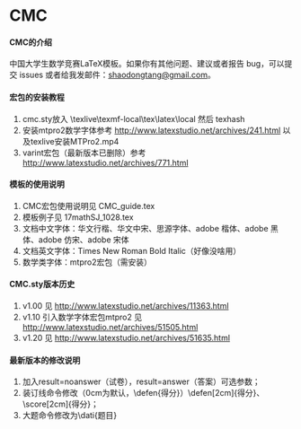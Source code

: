 # CMC

#### CMC的介绍
中国大学生数学竞赛LaTeX模板。如果你有其他问题、建议或者报告 bug，可以提交 issues 或者给我发邮件：shaodongtang@gmail.com。

#### 宏包的安装教程

1. cmc.sty放入 \texlive\texmf-local\tex\latex\local 然后 texhash
2. 安装mtpro2数学字体参考 http://www.latexstudio.net/archives/241.html 以及texlive安装MTPro2.mp4
3. varint宏包（最新版本已删除）参考 http://www.latexstudio.net/archives/771.html

#### 模板的使用说明

1. CMC宏包使用说明见 CMC_guide.tex
2. 模板例子见 17mathSJ_1028.tex
3. 文档中文字体：华文行楷、华文中宋、思源字体、adobe 楷体、adobe 黑体、adobe 仿宋、adobe 宋体
4. 文档英文字体：Times New Roman Bold Italic（好像没啥用）
5. 数学类字体：mtpro2宏包（需安装）

#### CMC.sty版本历史

1. v1.00 见 http://www.latexstudio.net/archives/11363.html
2. v1.10 引入数学字体宏包mtpro2 见 http://www.latexstudio.net/archives/51505.html
3. v1.20 见 http://www.latexstudio.net/archives/51635.html

#### 最新版本的修改说明

1. 加入result=noanswer（试卷），result=answer（答案）可选参数；
2. 装订线命令修改（0cm为默认，\defen{得分}）\defen[2cm]{得分}、\score[2cm]{得分}；
3. 大题命令修改为\dati{题目}

